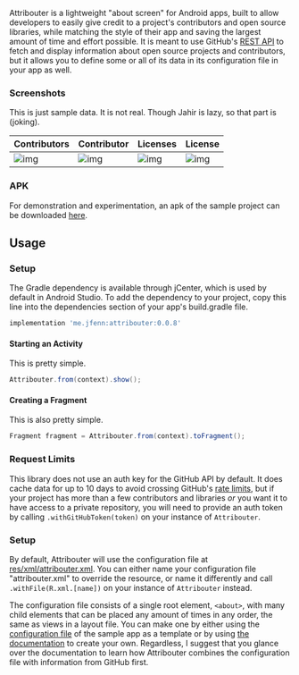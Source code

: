 Attribouter is a lightweight "about screen" for Android apps, built to allow developers to easily give credit to a project's contributors and open source libraries, while matching the style of their app and saving the largest amount of time and effort possible. It is meant to use GitHub's [REST API](https://developer.github.com/v3/) to fetch and display information about open source projects and contributors, but it allows you to define some or all of its data in its configuration file in your app as well.

### Screenshots

This is just sample data. It is not real. Though Jahir is lazy, so that part is (joking).

|Contributors|Contributor|Licenses|License|
|-----|-----|-----|-----|
|![img](https://jfenn.me/images/screenshots/Attribouter-Main.png)|![img](https://jfenn.me/images/screenshots/Attribouter-Contributor.png)|![img](https://jfenn.me/images/screenshots/Attribouter-Licenses.png)|![img](https://jfenn.me/images/screenshots/Attribouter-License.png)|

### APK

For demonstration and experimentation, an apk of the sample project can be downloaded [here](https://github.com/TheAndroidMaster/Attribouter/releases/).

## Usage

### Setup

The Gradle dependency is available through jCenter, which is used by default in Android Studio. To add the dependency to your project, copy this line into the dependencies section of your app's build.gradle file.
 
```gradle
implementation 'me.jfenn:attribouter:0.0.8'
```

#### Starting an Activity
This is pretty simple.

``` java
Attribouter.from(context).show();
```

#### Creating a Fragment
This is also pretty simple.

``` java
Fragment fragment = Attribouter.from(context).toFragment();
```

### Request Limits

This library does not use an auth key for the GitHub API by default. It does cache data for up to 10 days to avoid crossing GitHub's [rate limits](https://developer.github.com/v3/rate_limit/), but if your project has more than a few contributors and libraries *or* you want it to have access to a private repository, you will need to provide an auth token by calling `.withGitHubToken(token)` on your instance of `Attribouter`.

### Setup

By default, Attribouter will use the configuration file at [res/xml/attribouter.xml](https://github.com/TheAndroidMaster/Attribouter/blob/master/Attribouter-lib/attribouter/src/main/res/xml/attribouter.xml). You can either name your configuration file "attribouter.xml" to override the resource, or name it differently and call `.withFile(R.xml.[name])` on your instance of `Attribouter` instead.

The configuration file consists of a single root element, `<about>`, with many child elements that can be placed any amount of times in any order, the same as views in a layout file. You can make one by either using the [configuration file](https://github.com/TheAndroidMaster/Attribouter/blob/master/app/src/main/res/xml/about.xml) of the sample app as a template or by using [the documentation](https://jfenn.me/Attribouter/) to create your own. Regardless, I suggest that you glance over the documentation to learn how Attribouter combines the configuration file with information from GitHub first.
